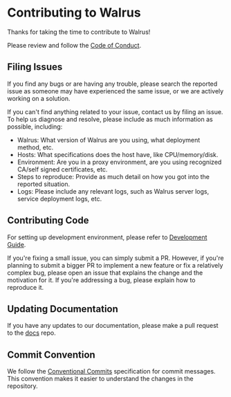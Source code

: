 # Contributing to Walrus

Thanks for taking the time to contribute to Walrus!

Please review and follow the [Code of Conduct](./CODE_OF_CONDUCT.md).

## Filing Issues

If you find any bugs or are having any trouble, please search the reported issue as someone may have experienced the
same issue, or we are actively working on a solution.

If you can't find anything related to your issue, contact us by filing an issue. To help us diagnose and resolve, please
include as much information as possible, including:

- Walrus: What version of Walrus are you using, what deployment method, etc.
- Hosts: What specifications does the host have, like CPU/memory/disk.
- Environment: Are you in a proxy environment, are you using recognized CA/self signed certificates, etc.
- Steps to reproduce: Provide as much detail on how you got into the reported situation.
- Logs: Please include any relevant logs, such as Walrus server logs, service deployment logs, etc.

## Contributing Code

For setting up development environment, please refer to [Development Guide](./DEVELOPMENT.md).

If you're fixing a small issue, you can simply submit a PR. However, if you're planning to submit a bigger PR to
implement a new feature or fix a relatively complex bug, please open an issue that explains the change and the
motivation for it. If you're addressing a bug, please explain how to reproduce it.

## Updating Documentation

If you have any updates to our documentation, please make a pull request to the [docs](https://github.com/seal-io/docs)
repo.

## Commit Convention

We follow the [Conventional Commits](https://www.conventionalcommits.org/en/v1.0.0/) specification for commit messages.
This convention makes it easier to understand the changes in the repository.
